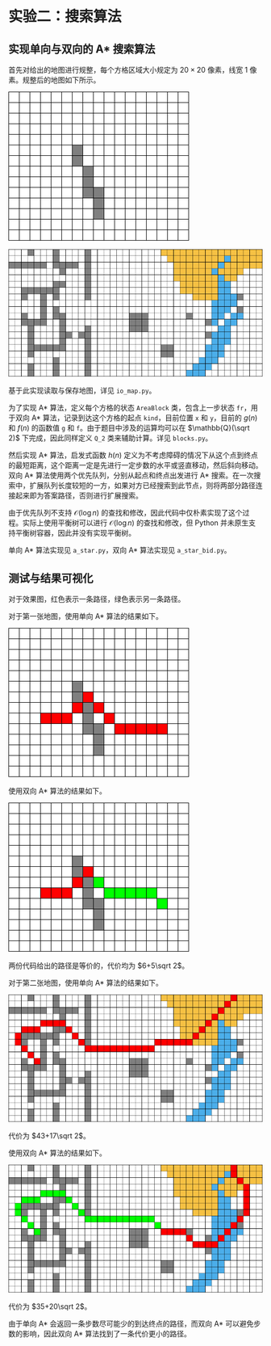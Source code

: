 # 实验二：搜索算法

## 实现单向与双向的 A* 搜索算法

首先对给出的地图进行规整，每个方格区域大小规定为 $20\times 20$ 像素，线宽 $1$ 像素。规整后的地图如下所示。

![](map1.png)

![](map2.png)

基于此实现读取与保存地图，详见 `io_map.py`。

为了实现 A* 算法，定义每个方格的状态 `AreaBlock` 类，包含上一步状态 `fr`，用于双向 A* 算法，记录到达这个方格的起点 `kind`，目前位置 `x` 和 `y`，目前的 $g(n)$ 和 $f(n)$ 的函数值 `g` 和 `f`。由于题目中涉及的运算均可以在 $\mathbb{Q}(\sqrt 2)$ 下完成，因此同样定义 `Q_2` 类来辅助计算。详见 `blocks.py`。

然后实现 A* 算法，启发式函数 $h(n)$ 定义为不考虑障碍的情况下从这个点到终点的最短距离，这个距离一定是先进行一定步数的水平或竖直移动，然后斜向移动。双向 A* 算法使用两个优先队列，分别从起点和终点出发进行 A* 搜索。在一次搜索中，扩展队列长度较短的一方，如果对方已经搜索到此节点，则将两部分路径连接起来即为答案路径，否则进行扩展搜索。

由于优先队列不支持 $\mathcal{O}(\log n)$ 的查找和修改，因此代码中仅朴素实现了这个过程。实际上使用平衡树可以进行 $\mathcal{O}(\log n)$ 的查找和修改，但 Python 并未原生支持平衡树容器，因此并没有实现平衡树。

单向 A* 算法实现见 `a_star.py`，双向 A* 算法实现见 `a_star_bid.py`。

## 测试与结果可视化

对于效果图，红色表示一条路径，绿色表示另一条路径。

对于第一张地图，使用单向 A* 算法的结果如下。

![](result1.png)

使用双向 A* 算法的结果如下。

![](result1_bid.png)

两份代码给出的路径是等价的，代价均为 $6+5\sqrt 2$。

对于第二张地图，使用单向 A* 算法的结果如下。

![](result2.png)

代价为 $43+17\sqrt 2$。

使用双向 A* 算法的结果如下。

![](result2_bid.png)

代价为 $35+20\sqrt 2$。

由于单向 A* 会返回一条步数尽可能少的到达终点的路径，而双向 A* 可以避免步数的影响，因此双向 A* 算法找到了一条代价更小的路径。
